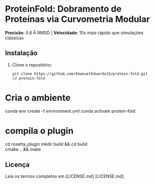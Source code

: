 # ProteinFold: Dobramento de Proteínas via Curvometria Modular  
**Precisão**: 0.8 Å RMSD | **Velocidade**: 10x mais rápido que simulações clássicas  

## Instalação  
1. Clone o repositório:  
   ```bash  
   git clone https://github.com/EmanuelEduardo15/protein-fold.git  
   cd protein-fold
 # Cria o ambiente  
conda env create -f environment.yml
conda activate protein-fold           
# compila o plugin  
cd rosetta_plugin 
mkdir build && cd build                  
cmake .. && make
## Licença  
Leia os termos completos em [LICENSE.md]
[LICENSE.md].
